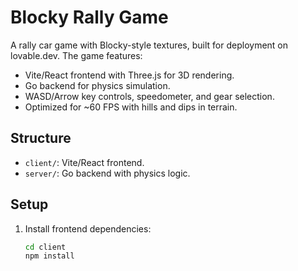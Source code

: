 # Blocky Rally Game

A rally car game with Blocky-style textures, built for deployment on lovable.dev. The game features:

- Vite/React frontend with Three.js for 3D rendering.
- Go backend for physics simulation.
- WASD/Arrow key controls, speedometer, and gear selection.
- Optimized for ~60 FPS with hills and dips in terrain.

## Structure
- `client/`: Vite/React frontend.
- `server/`: Go backend with physics logic.

## Setup
1. Install frontend dependencies:
   ```bash
   cd client
   npm install
